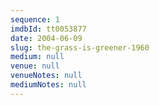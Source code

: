 ```yaml
---
sequence: 1
imdbId: tt0053877
date: 2004-06-09
slug: the-grass-is-greener-1960
medium: null
venue: null
venueNotes: null
mediumNotes: null
---
```


